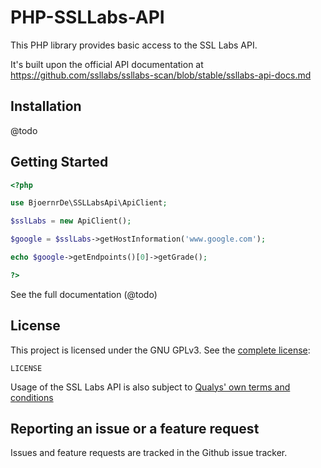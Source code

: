 # PHP-SSLLabs-API
This PHP library provides basic access to the SSL Labs API.

It's built upon the official API documentation at https://github.com/ssllabs/ssllabs-scan/blob/stable/ssllabs-api-docs.md

## Installation

@todo

## Getting Started

```PHP
<?php

use BjoernrDe\SSLLabsApi\ApiClient;

$sslLabs = new ApiClient();

$google = $sslLabs->getHostInformation('www.google.com');

echo $google->getEndpoints()[0]->getGrade();

?>
```

See the full documentation (@todo)

## License

This project is licensed under the GNU GPLv3. See the [complete license](LICENSE):

    LICENSE
    
Usage of the SSL Labs API is also subject to [Qualys' own terms and conditions](https://www.ssllabs.com/about/terms.html)

## Reporting an issue or a feature request

Issues and feature requests are tracked in the Github issue tracker.
